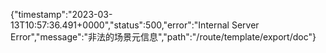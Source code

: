 {"timestamp":"2023-03-13T10:57:36.491+0000","status":500,"error":"Internal Server Error","message":"非法的场景元信息","path":"/route/template/export/doc"}
